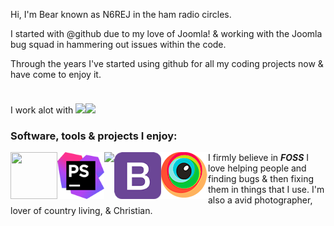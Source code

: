 Hi, I'm Bear known as N6REJ in the ham radio circles.  

I started with @github due to my love of Joomla! & working with the Joomla bug squad in hammering out issues within the code.  

Through the years I've started using github for all my coding projects now & have come to enjoy it.  

I work alot with  <a href="https://abivia.net"><img src="https://my.abivia.net/assets/img/logo.jpg" /></a><a href="https://am-graphix.com"><img src="https://am-graphix.com/images/sitegraphix/AMGLogo2012.png" style="padding-top: 24px;height=75px; width: 250px;" /></a>
<h3>Software, tools & projects I enjoy:</h3>

<div style="float: left;">
<img style="float: left;" src="https://cdn.joomla.org/images/Joomla_logo.png" height="75px" width="75px"/>
<img style="float: left;" src="https://github.com/N6REJ/n6rej.github.io/blob/master/images/phpstorm.png" height="75px" width="auto"/>
<img style="float: left;" src="https://netbeans.apache.org/images/apache-netbeans.svg" height="75px" width="auto"/>
<img style="float: left;" src="https://github.com/N6REJ/n6rej.github.io/blob/master/images/bootstrap.png" height="75px" width="auto"/>
<img style="float: left;" src="https://github.com/N6REJ/n6rej.github.io/blob/master/images/browser-stack.png" height="75px" width="auto"/>
</div>


I firmly believe in ***FOSS*** 
I love helping people and finding bugs & then fixing them in things that I use.
I'm also a avid photographer, lover of country living, & Christian.
